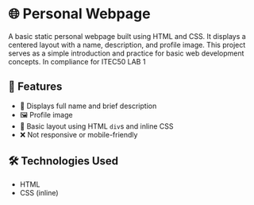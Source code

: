 # 🌐 Personal Webpage

A basic static personal webpage built using HTML and CSS. It displays a centered layout with a name, description, and profile image. This project serves as a simple introduction and practice for basic web development concepts.
In compliance for ITEC50 LAB 1

## 📌 Features

- 🧑 Displays full name and brief description
- 🖼️ Profile image
- 🎨 Basic layout using HTML `div`s and inline CSS
- ❌ Not responsive or mobile-friendly

## 🛠️ Technologies Used

- HTML  
- CSS (inline)
